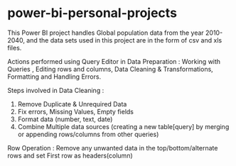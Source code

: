 # power-bi-personal-projects
This Power BI project handles Global population data from the year 2010-2040, and the data sets used in this project are in the form of csv and xls files.

Actions performed using Query Editor in Data Preparation : Working with Queries , Editing rows and columns, Data Cleaning & Transformations, Formatting and Handling Errors.

Steps involved in Data Cleaning :
1. Remove Duplicate & Unrequired Data
2. Fix errors, Missing Values, Empty fields
3. Format data (number, text, date)
4. Combine Multiple data sources (creating a new table[query] by merging or appending rows/columns from other queries)

Row Operation : Remove any unwanted data in the top/bottom/alternate rows and set First row as headers(column)
